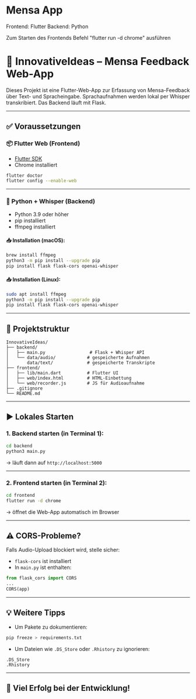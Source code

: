 # Mensa App

Frontend: Flutter
Backend: Python

Zum Starten des Frontends Befehl "flutter run -d chrome" ausführen



# 🎤 InnovativeIdeas – Mensa Feedback Web-App

Dieses Projekt ist eine Flutter-Web-App zur Erfassung von Mensa-Feedback über Text- und Spracheingabe. Sprachaufnahmen werden lokal per Whisper transkribiert. Das Backend läuft mit Flask.

---

## ✅ Voraussetzungen

### 📦 Flutter Web (Frontend)
- [Flutter SDK](https://docs.flutter.dev/get-started/install)
- Chrome installiert

```bash
flutter doctor
flutter config --enable-web
```

---

### 🐍 Python + Whisper (Backend)
- Python 3.9 oder höher
- pip installiert
- ffmpeg installiert

#### 📥 Installation (macOS):
```bash
brew install ffmpeg
python3 -m pip install --upgrade pip
pip install flask flask-cors openai-whisper
```

#### 📥 Installation (Linux):
```bash
sudo apt install ffmpeg
python3 -m pip install --upgrade pip
pip install flask flask-cors openai-whisper
```

---

## 📁 Projektstruktur

```
InnovativeIdeas/
├── backend/
│   ├── main.py                 # Flask + Whisper API
│   └── data/audio/            # gespeicherte Aufnahmen
│       data/text/             # gespeicherte Transkripte
├── frontend/
│   ├── lib/main.dart          # Flutter UI
│   ├── web/index.html         # HTML-Einbettung
│   └── web/recorder.js        # JS für Audioaufnahme
├── .gitignore
└── README.md
```

---

## ▶️ Lokales Starten

### 1. Backend starten (in Terminal 1):
```bash
cd backend
python3 main.py
```

→ läuft dann auf `http://localhost:5000`

---

### 2. Frontend starten (in Terminal 2):
```bash
cd frontend
flutter run -d chrome
```

→ öffnet die Web-App automatisch im Browser

---

## ⚠️ CORS-Probleme?

Falls Audio-Upload blockiert wird, stelle sicher:
- `flask-cors` ist installiert
- In `main.py` ist enthalten:

```python
from flask_cors import CORS
...
CORS(app)
```

---

## 💡 Weitere Tipps

- Um Pakete zu dokumentieren:
```bash
pip freeze > requirements.txt
```

- Um Dateien wie `.DS_Store` oder `.Rhistory` zu ignorieren:
```gitignore
.DS_Store
.Rhistory
```

---

## 🚀 Viel Erfolg bei der Entwicklung!
